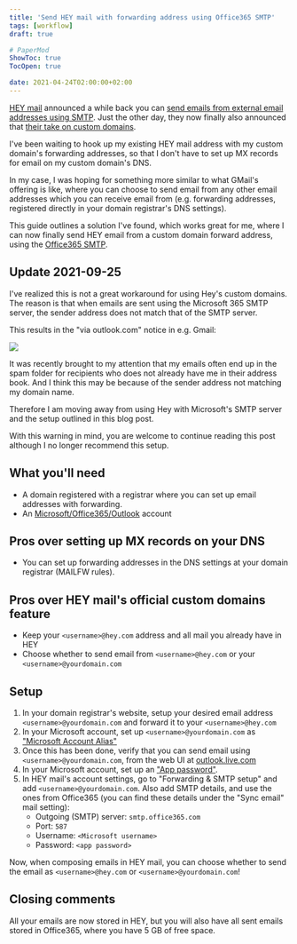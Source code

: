 ```yaml
---
title: 'Send HEY mail with forwarding address using Office365 SMTP'
tags: [workflow]
draft: true

# PaperMod
ShowToc: true
TocOpen: true

date: 2021-04-24T02:00:00+02:00
---
```


[HEY mail](https://hey.com/) announced a while back you can [send emails from external email addresses using SMTP](https://hey.com/features/send-as/). Just the other day, they now finally also announced that [their take on custom domains](https://hey.com/domains/).

I've been waiting to hook up my existing HEY mail address with my custom domain's forwarding addresses, so that I don't have to set up MX records for email on my custom domain's DNS.

In my case, I was hoping for something more similar to what GMail's offering is like, where you can choose to send email from any other email addresses which you can receive email from (e.g. forwarding addresses, registered directly in your domain registrar's DNS settings).

This guide outlines a solution I've found, which works great for me, where I can now finally send HEY email from a custom domain forward address, using the [Office365 SMTP](https://docs.microsoft.com/en-us/exchange/mail-flow-best-practices/how-to-set-up-a-multifunction-device-or-application-to-send-email-using-microsoft-365-or-office-365).



## Update 2021-09-25

I've realized this is not a great workaround for using Hey's custom domains. The reason is that when emails are sent using the Microsoft 365 SMTP server, the sender address does not match that of the SMTP server.

This results in the "via outlook.com" notice in e.g. Gmail:

![](fredrikaverpil.github.io/obsidian/static/hey/outlook_smtp.png)

It was recently brought to my attention that my emails often end up in the spam folder for recipients who does not already have me in their address book. And I think this may be because of the sender address not matching my domain name.

Therefore I am moving away from using Hey with Microsoft's SMTP server and the setup outlined in this blog post.

With this warning in mind, you are welcome to continue reading this post although I no longer recommend this setup.

## What you'll need

* A domain registered with a registrar where you can set up email addresses with forwarding.
* An [Microsoft/Office365/Outlook](http://outlook.live.com/) account

## Pros over setting up MX records on your DNS

* You can set up forwarding addresses in the DNS settings at your domain registrar (MAILFW rules).

## Pros over HEY mail's official custom domains feature

* Keep your `<username>@hey.com` address and all mail you already have in HEY
* Choose whether to send email from `<username>@hey.com` or your `<username>@yourdomain.com`

## Setup

1. In your domain registrar's website, setup your desired email address `<username>@yourdomain.com` and forward it to your `<username>@hey.com`
1. In your Microsoft account, set up `<username>@yourdomain.com` as ["Microsoft Account Alias"](https://account.live.com/AddAssocId)
1. Once this has been done, verify that you can send email using `<username>@yourdomain.com`, from the web UI at [outlook.live.com](https://outlook.live.com/)
1. In your Microsoft account, set up an ["App password"](https://support.microsoft.com/en-us/account-billing/using-app-passwords-with-apps-that-don-t-support-two-step-verification-5896ed9b-4263-e681-128a-a6f2979a7944).
1. In HEY mail's account settings, go to "Forwarding & SMTP setup" and add `<username>@yourdomain.com`. Also add SMTP details, and use the ones from Office365 (you can find these details under the "Sync email" mail setting):
    * Outgoing (SMTP) server: `smtp.office365.com`
    * Port: `587`
    * Username: `<Microsoft username>`
    * Password: `<app password>`

Now, when composing emails in HEY mail, you can choose whether to send the email as `<username>@hey.com` or `<username>@yourdomain.com`!

## Closing comments

All your emails are now stored in HEY, but you will also have all sent emails stored in Office365, where you have 5 GB of free space.
